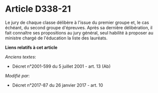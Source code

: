 # Article D338-21

Le jury de chaque classe délibère à l'issue du premier groupe et, le cas échéant, du second groupe d'épreuves. Après sa
dernière délibération, il fait connaître ses propositions au jury général, seul habilité à proposer au ministre chargé de
l'éducation la liste des lauréats.

**Liens relatifs à cet article**

_Anciens textes_:

  - Décret n°2001-599 du 5 juillet 2001 - art. 13 (Ab)

_Modifié par_:

  - Décret n°2017-87 du 26 janvier 2017 - art. 10
